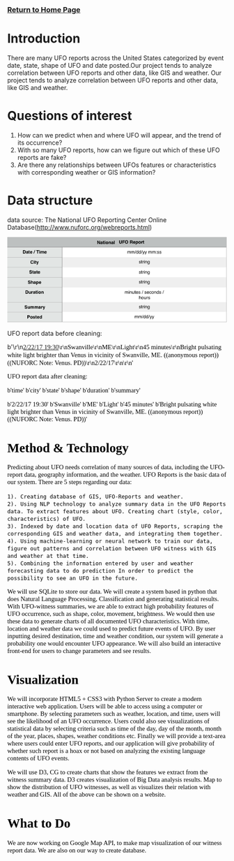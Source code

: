 ### [Return to Home Page](https://jyan16.github.io/UFO/)

# Introduction

  There are many UFO reports across the United States categorized by event date, state, shape of UFO and date posted.Our project tends to analyze correlation between UFO reports and other data, like GIS and weather. Our project tends to analyze correlation between UFO reports and other data, like GIS and weather.

# Questions of interest

  1. How can we predict when and where UFO will appear, and the trend of its occurrence? 
  2. With so many UFO reports, how can we figure out which of these UFO reports are fake? 
  3. Are there any relationships between UFOs features or characteristics with corresponding weather or GIS information?
  
# Data structure

  data source: The National UFO Reporting Center Online Database(http://www.nuforc.org/webreports.html)
  
  ![Data structure](https://raw.githubusercontent.com/jyan16/UFO/master/docs/img/data%20structure.png)
  
  UFO report data before cleaning:
  
  b'<TR VALIGN=TOP>\\r\\n<TD><FONT style=FONT-SIZE:11pt FACE="Calibri" COLOR=#000000><A HREF=132/S132754.html>2/22/17 19:30</A></TD>\\r\\n<TD><FONT style=FONT-SIZE:11pt FACE="Calibri" COLOR=#000000>Swanville</TD>\\r\\n<TD><FONT style=FONT-SIZE:11pt FACE="Calibri" COLOR=#000000>ME</TD>\\r\\n<TD><FONT style=FONT-SIZE:11pt FACE="Calibri" COLOR=#000000>Light</TD>\\r\\n<TD><FONT style=FONT-SIZE:11pt FACE="Calibri" COLOR=#000000>45 minutes</TD>\\r\\n<TD><FONT style=FONT-SIZE:11pt FACE="Calibri" COLOR=#000000>Bright pulsating white light brighter than Venus in vicinity of Swanville, ME.  ((anonymous report)) ((NUFORC Note:  Venus.  PD))</TD>\\r\\n<TD><FONT style=FONT-SIZE:11pt FACE="Calibri" COLOR=#000000>2/22/17</TD>\\r\\n\\r\\n</TR>'
  
  UFO report data after cleaning:
  
  b'time'		b'city'		b'state'	b'shape'	b'duration'	b'summary'
  
  b'2/22/17 19:30'	b'Swanville'	b'ME'		b'Light'	b'45 minutes'	b'Bright pulsating white light brighter than Venus in vicinity of Swanville, ME.  ((anonymous report)) ((NUFORC Note:  Venus.  PD))' 
  
# Method & Technology

  Predicting about UFO needs correlation of many sources of data, including the UFO-report data, geography information, and the weather. UFO Reports is the basic data of our system. There are 5 steps regarding our data: 
  
	1). Creating database of GIS, UFO-Reports and weather.	
	2). Using NLP technology to analyze summary data in the UFO Reports data. To extract features about UFO. Creating chart (style, color, characteristics) of UFO. 
	3). Indexed by date and location data of UFO Reports, scraping the corresponding GIS and weather data, and integrating them together. 
	4). Using machine-learning or neural network to train our data, figure out patterns and correlation between UFO witness with GIS and weather at that time. 
	5). Combining the information entered by user and weather forecasting data to do prediction In order to predict the possibility to see an UFO in the future. 
  
  We will use SQLite to store our data. We will create a system based in python that does Natural Language Processing, Classification and generating statistical results. With UFO-witness summaries, we are able to extract high probability features of UFO occurrence, such as shape, color, movement, brightness. We would then use these data to generate charts of all documented UFO characteristics. With time, location and weather data we could used to predict future events of UFO. By user inputting desired destination, time and weather condition, our system will generate a probability one would encounter UFO appearance. We will also build an interactive front-end for users to change parameters and see results.
  
# Visualization
  We will incorporate HTML5 + CSS3 with Python Server to create a modern interactive web application. Users will be able to access using a computer or smartphone. By selecting parameters such as weather, location, and time, users will see the likelihood of an UFO occurrence. Users could also see visualizations of statistical data by selecting criteria such as time of the day, day of the month, month of the year, places, shapes, weather conditions etc. Finally we will provide a text-area where users could enter UFO reports, and our application will give probability of whether such report is a hoax or not based on analyzing the existing language contents of UFO events.
	
  We will use D3, CG to create charts that show the features we extract from the witness summary data. D3 creates visualization of Big Data analysis results. Map to show the distribution of UFO witnesses, as well as visualizes their relation with weather and GIS. All of the above can be shown on a website. 
  
# What to Do
  We are now working on Google Map API, to make map visualization of our witness report data. We are also on our way to create database. 
